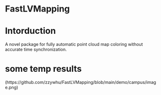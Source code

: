 # FastLVMapping
# Intorduction
A novel package for fully automatic point cloud map coloring without accurate time synchronization.

# some temp results
<!image>(https://github.com/zzywhu/FastLVMapping/blob/main/demo/campus/image.png)